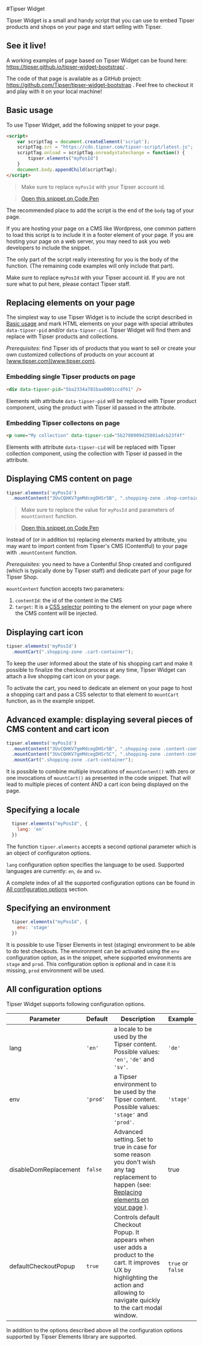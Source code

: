 #Tipser Widget

Tipser Widget is a small and handy script that you can use to embed Tipser products and shops on your page and start selling with Tipser.

## See it live! ##

A working examples of page based on Tipser Widget can be found here: https://tipser.github.io/tipser-widget-bootstrap/ .

The code of that page is available as a GitHub project: https://github.com/Tipser/tipser-widget-bootstrap . Feel free to checkout it and play with it on your local machine!

## Basic usage ##

To use Tipser Widget, add the following snippet to your page.

```html
<script>
    var scriptTag = document.createElement('script');
    scriptTag.src = "https://cdn.tipser.com/tipser-script/latest.js";
    scriptTag.onload = scriptTag.onreadystatechange = function() {
        tipser.elements("myPosId")
    }
    document.body.appendChild(scriptTag);
</script>
```

> Make sure to replace `myPosId` with your Tipser account id.

> [Open this snippet on Code Pen](https://codepen.io/tipser-tech/pen/BEyogM)

<aside class="notice">
The recommended place to add the script is the end of the <code>body</code> tag of your page.
</aside>

If you are hosting your page on a CMS like Wordpress, one common pattern to load this script is to include it in a footer element of your page. If you are hosting your page on a web server, you may need to ask you web developers to include the snippet.

The only part of the script really interesting for you is the body of the function. (The remaining code examples will only include that part).

<aside class="notice">
Make sure to replace <code>myPosId</code> with your Tipser account id. If you are not sure what to put here, please contact Tipser staff.
</aside>

## Replacing elements on your page ##

The simplest way to use Tipser Widget is to include the script described in [Basic usage](#basic-usage) and mark HTML elements on your page with special attributes `data-tipser-pid` and/or `data-tipser-cid`. 
Tipser Widget will find them and replace with Tipser products and collections.

_Prerequisites:_ find Tipser ids of products that you want to sell or create your own customized collections of products on your account at [www.tipser.com](www.tipser.com).

### Embedding single Tipser products on page ###

```html
<div data-tipser-pid="5ba2334a781baa0001ccdf61" />
```

Elements with attribute `data-tipser-pid` will be replaced with Tipser product component, using the product with Tipser id passed in the attribute.

### Embedding Tipser collectons on page ###

```html
<p name="My collection" data-tipser-cid="5b2788909d25801adcb23f4f"
```

Elements with attribute `data-tipser-cid` will be replaced with Tipser collection component, using the collection with Tipser id passed in the attribute.

## Displaying CMS content on page ##

```js
tipser.elements('myPosId')
  .mountContent("3UvCQHKV7gmMdcegDHSr5B", ".shopping-zone .shop-container");
```

> Make sure to replace the value for `myPosId` and parameters of `mountContent` function.

> [Open this snippet on Code Pen](https://codepen.io/tipser-tech/pen/RONrZv)

Instead of (or in addition to) replacing elements marked by attribute, you may want to import content from Tipser's CMS (Contentful) to your page with `.mountContent` function.

_Prerequisites:_ you need to have a Contentful Shop created and configured (which is typically done by Tipser staff) and dedicate part of your page for Tipser Shop.

`mountContent` function accepts two parameters:

1. `contentId`: the id of the content in the CMS 
2. `target`: It is a [CSS selector](https://www.w3schools.com/cssref/css_selectors.asp) pointing to the element on your page where the CMS content will be injected.

## Displaying cart icon ##

```js
tipser.elements('myPosId')
  .mountCart(".shopping-zone .cart-container");
```

To keep the user informed about the state of his shopping cart and make it possible to finalize the checkout process at any time, Tipser Widget can attach a live shopping cart icon on your page.

To activate the cart, you need to dedicate an element on your page to host a shopping cart and pass a CSS selector to that element to `mountCart` function, as in the example snippet.

## Advanced example: displaying several pieces of CMS content and cart icon ##

```js
tipser.elements('myPosId')
  .mountContent("3UvCQHKV7gmMdcegDHSr5B", ".shopping-zone .content-container1")
  .mountContent("3UvCQHKV7gmMdcegDHSr5C", ".shopping-zone .content-container2")
  .mountCart(".shopping-zone .cart-container");
```

It is possible to combine multiple invocations of `mountContent()` with zero or one invocations of `mountCart()` as presented in the code snippet. That will lead to multiple pieces of content
AND a cart icon being displayed on the page.

## Specifying a locale ##

```js
  tipser.elements("myPosId", {
    lang: 'en'
  })
```

The function `tipser.elements` accepts a second optional parameter which is an object of configuraton options.

`lang` configuration option specifies the language to be used. Supported languages are currently: `en`, `de` and `sv`.

A complete index of all the supported configuration options can be found in [All configuration options](#all-configuration-options) section.

## Specifying an environment ##

```js
  tipser.elements("myPosId", {
    env: 'stage'
  })
```

It is possible to use Tipser Elements in test (staging) environment to be able to do test checkouts. The environment can be activated using the `env` configuration option, as in the snippet, 
where supported environments are `stage` and `prod`. This configuration option is optional and in case it is missing, `prod` environment will be used. 

## All configuration options ##

Tipser Widget supports following configuration options.

Parameter | Default | Description | Example
--------- | ------- | ----------- | -------
lang | `'en'` | a locale to be used by the Tipser content. Possible values: `'en'`, `'de'` and `'sv'`. | `'de'` 
env | `'prod'` | a Tipser environment to be used by the Tipser content. Possible values: `'stage'` and `'prod'`. | `'stage'`
disableDomReplacement | `false` | Advanced setting. Set to true in case for some reason you don't wish any tag replacement to happen (see: [Replacing elements on your page](#replacing-elements-on-your-page) ). | true
defaultCheckoutPopup | `true` | Controls default Checkout Popup. It appears when user adds a product to the cart. It improves UX by highlighting the action and allowing to navigate quickly to the cart modal window.  | `true` or `false` 

In addition to the options described above all the configuration options supported by Tipser Elements library are supported.
   
